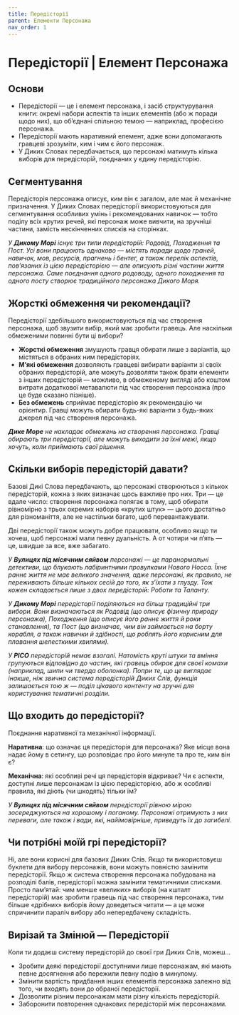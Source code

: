 ```yaml
---
title: Передісторії
parent: Елементи Персонажа
nav_order: 1
---
```


# Передісторії | Елемент Персонажа

## Основи
- Передісторії — це і елемент персонажа, і засіб структурування книги: окремі набори аспектів та інших елементів (або ж поради щодо них), що об’єднані спільною темою — наприклад, професією персонажа.
- Передісторії мають наративний елемент, адже вони допомагають гравцеві зрозуміти, ким і чим є його персонаж.
- У Диких Словах передбачається, що персонажі матимуть кілька виборів для передісторій, поєднаних у єдину передісторію.

## Сегментування
Передісторія персонажа описує, ким він є загалом, але має й механічне призначення. У Диких Словах передісторії використовуються для сегментування особливих умінь і рекомендованих навичок — тобто поділу всіх крутих речей, які персонаж може вивчити, на зручніші частини, замість нескінченних списків на сторінках.

_У **Дикому Морі** існує три типи передісторій: Родовід, Походження та Пост. Усі вони працюють однаково — містять поради щодо граней, навичок, мов, ресурсів, прагнень і бентег, а також перелік аспектів, пов’язаних із цією передісторією — але описують різні частини життя персонажа. Саме поєднання одного родоводу, одного походження та одного посту створює традиційного персонажа Дикого Моря._

## Жорсткі обмеження чи рекомендації?
Передісторії здебільшого використовуються під час створення персонажа, щоб звузити вибір, який має зробити гравець. Але наскільки обмеженими повинні бути ці вибори?
- **Жорсткі обмеження** змушують гравця обирати лише з варіантів, що містяться в обраних ним передісторіях.
- **М’які обмеження** дозволяють гравцеві вибирати варіанти зі своїх обраних передісторій, але можуть дозволяти також брати елементи з інших передісторій — можливо, в обмеженому вигляді або коштом витрати додаткової метавалюти під час створення персонажа (про це буде сказано пізніше).
- **Без обмежень** сприймає передісторію як рекомендацію чи орієнтир. Гравці можуть обирати будь-які варіанти з будь-яких джерел під час створення персонажа.

_**Дике Море** не накладає обмежень на створення персонажа. Гравці обирають три передісторії, але можуть виходити за їхні межі, якщо хочуть, коли приймають свої рішення._

## Скільки виборів передісторій давати?
Базові Дикі Слова передбачають, що персонажі створюються з кількох передісторій, кожна з яких визначає щось важливе про них. Три — це вдале число: створення персонажа полягає в тому, щоб обирати рівномірно з трьох окремих наборів «крутих штук» — цього достатньо для різноманіття, але не настільки багато, щоб перевантажувати.

Дві передісторії також можуть добре працювати, особливо якщо ти хочеш, щоб персонажі мали певну дуальність. А от чотири чи п’ять — це, швидше за все, вже забагато.

_У **Вулицях під місячним сяйвом** персонажі — це паранормальні детективи, що блукають лабіринтними провулками Нового Носса. Їхнє раннє життя не має великого значення, адже персонажі, як правило, не переживають більше кількох сесій до того, як з’їхати з глузду. Тож кожен складається лише з двох передісторій: Роботи та Таланту._

_У **Дикому Морі** передісторії поділяються на більш традиційні три вибори. Вони визначаються як Родовід (що описує фізичну природу персонажа), Походження (що описує його раннє життя й роки становлення), та Пост (що визначає, чим він займається на борту корабля, а також навички й здібності, що роблять його корисним для плавання шелесткими хвилями)._

_У **PICO** передісторій немає взагалі. Натомість круті штуки та вміння групуються відповідно до частин, які гравець обирає для своєї комахи (наприклад, шипи чи тверда оболонка). Попри те, що це виглядає інакше, ніж звична система передісторій Диких Слів, функція залишається тою ж — поділ цікавого контенту на зручні для користування тематичні розділи._

## Що входить до передісторії?
Поєднання наративної та механічної інформації.

**Наративна**: що означає ця передісторія для персонажа? Яке місце вона надає йому в сетингу, що розповідає про його минуле та про те, ким він є?

**Механічна**: які особливі речі ця передісторія відкриває? Чи є аспекти, доступні лише персонажам із цією передісторією, або ж особливі правила, які діють (чи шкодять) тільки їм?

_У **Вулицях під місячним сяйвом** передісторії рівною мірою зосереджуються на хорошому і поганому. Персонажі отримують з них переваги, але також і вади, які, найімовірніше, приведуть їх до загибелі._

## Чи потрібні моїй грі передісторії?
Ні, але вони корисні для базових Диких Слів. Якщо ти використовуєш буклети для вибору персонажів, вони можуть повністю замінити передісторії. Якщо ж система створення персонажа побудована на розподілі балів, передісторії можна замінити тематичними списками. Просто пам’ятай: чим менше «великих» виборів (на кшталт передісторій) має зробити гравець під час створення персонажа, тим більше «дрібних» виборів йому доведеться читати — а це може спричинити параліч вибору або непередбачену складність.

## Вирізай та Змінюй — Передісторії
Коли ти додаєш систему передісторій до своєї гри Диких Слів, можеш...
- Зробити деякі передісторії доступними лише персонажам, які мають певне досягнення або пережили певну подію в минулому.
- Змінити вартість придбання інших елементів персонажа залежно від того, чи входять вони до обраної передісторії.
- Дозволити різним персонажам мати різну кількість передісторій.
- Заборонити повторення однакових передісторій між персонажами.
